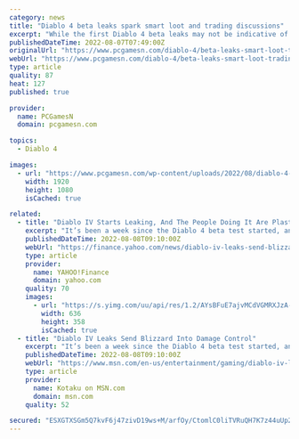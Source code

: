 ```yaml
---
category: news
title: "Diablo 4 beta leaks spark smart loot and trading discussions"
excerpt: "While the first Diablo 4 beta leaks may not be indicative of the final product, they have spawned conversations around smart loot and trading in the RPG game ..."
publishedDateTime: 2022-08-07T07:49:00Z
originalUrl: "https://www.pcgamesn.com/diablo-4/beta-leaks-smart-loot-trading"
webUrl: "https://www.pcgamesn.com/diablo-4/beta-leaks-smart-loot-trading"
type: article
quality: 87
heat: 127
published: true

provider:
  name: PCGamesN
  domain: pcgamesn.com

topics:
  - Diablo 4

images:
  - url: "https://www.pcgamesn.com/wp-content/uploads/2022/08/diablo-4-beta-leaks-smart-loot-trading.jpg"
    width: 1920
    height: 1080
    isCached: true

related:
  - title: "Diablo IV Starts Leaking, And The People Doing It Are Plastered All Over It"
    excerpt: "It’s been a week since the Diablo 4 beta test started, and players are already leaking footage of the game on the internet. What’s funny is that the screenshots have the testers’ identifying number ..."
    publishedDateTime: 2022-08-08T09:10:00Z
    webUrl: "https://finance.yahoo.com/news/diablo-iv-leaks-send-blizzard-161000016.html"
    type: article
    provider:
      name: YAHOO!Finance
      domain: yahoo.com
    quality: 70
    images:
      - url: "https://s.yimg.com/uu/api/res/1.2/AYsBFuE7ajvMCdVGMRXJzA--~B/aD0zNTg7dz02MzY7YXBwaWQ9eXRhY2h5b24-/https://media.zenfs.com/en/kotaku_564/812b835518191f16ed3489d3be2e9717"
        width: 636
        height: 358
        isCached: true
  - title: "Diablo IV Leaks Send Blizzard Into Damage Control"
    excerpt: "It’s been a week since the Diablo 4 beta test started, and players are already leaking footage of the game on the internet. What’s funny is that the screenshots have the testers’ identifying number ..."
    publishedDateTime: 2022-08-08T09:10:00Z
    webUrl: "https://www.msn.com/en-us/entertainment/gaming/diablo-iv-leaks-send-blizzard-into-damage-control/ar-AA10rzqK"
    type: article
    provider:
      name: Kotaku on MSN.com
      domain: msn.com
    quality: 52

secured: "ESXGTXSGm5Q7kvF6j47zivD19ws+M/arfOy/CtomlC0liTVRuQH7K7z44uUp2G6iV8uB7y499/bPQYYNZNVyy7yB+uMs2fQr7sag5j4k7esEhDSTKaxkiZL6WsQYFk/41fRpURxVoBsFIfIfuFqadEST98SovzeNjUKh8rHhXFy86v2HvFj7OsTTyXk4IrKLMz0aJlX5DKpndzjM4OMvs+XKmfvVIzOeawHQNV/ZMiR6nFkjFUKGQDC79Q5TgsucND+nAxfNjLEwm+KFSZ68tkALwPJV/pJypGs33KMWRUcVnbj0wrOw0c4jhjInPZMPuFGWs7CbYOi5tctM4Way4Ni73A1+xHyhCUkKUwTR8cA=;76jzEZVZDd+zXcXAEn1isA=="
---
```



